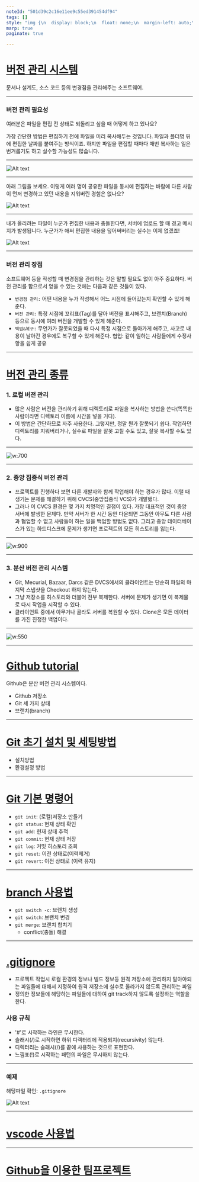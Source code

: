 ```yaml
---
noteId: "501d39c2c16e11ee9c55ed391454df94"
tags: []
style: "img {\n  display: block;\n  float: none;\n  margin-left: auto;\n  margin-right: auto;\n}\n"
marp: true
paginate: true

---
```


# [버전 관리 시스템](https://namu.wiki/w/%EB%B2%84%EC%A0%84%20%EA%B4%80%EB%A6%AC%20%EC%8B%9C%EC%8A%A4%ED%85%9C)
문서나 설계도, 소스 코드 등의 변경점을 관리해주는 소프트웨어.

---
### 버전 관리 필요성
여러분은 파일을 편집 전 상태로 되돌리고 싶을 때 어떻게 하고 있나요?

가장 간단한 방법은 편집하기 전에 파일을 미리 복사해두는 것입니다. 파일과 폴더명 뒤에 편집한 날짜를 붙여주는 방식이죠. 하지만 파일을 편집할 때마다 매번 복사하는 일은 번거롭기도 하고 실수할 가능성도 많습니다.

---
![Alt text](./img/image.png)

---
아래 그림을 보세요. 이렇게 여러 명이 공유한 파일을 동시에 편집하는 바람에 다른 사람이 먼저 변경하고 있던 내용을 지워버린 경험은 없나요?

![Alt text](./img/image-1.png)

---
내가 올리려는 파일이 누군가 편집한 내용과 충돌한다면, 서버에 업로드 할 때 경고 메시지가 발생됩니다. 누군가가 애써 편집한 내용을 덮어써버리는 실수는 이제 없겠죠!

![Alt text](./img/image-2.png)

---
### 버전 관리 장점

소프트웨어 등을 작성할 때 변경점을 관리하는 것은 말할 필요도 없이 아주 중요하다. 버전 관리를 함으로서 얻을 수 있는 것에는 다음과 같은 것들이 있다.

- `변경점 관리:` 어떤 내용을 누가 작성해서 어느 시점에 들어갔는지 확인할 수 있게 해준다.
- `버전 관리:` 특정 시점에 꼬리표(Tag)를 달아 버전을 표시해주고, 브랜치(Branch) 등으로 동시에 여러 버전을 개발할 수 있게 해준다.
- `백업&복구:` 무언가가 잘못되었을 때 다시 특정 시점으로 돌아가게 해주고, 사고로 내용이 날아간 경우에도 복구할 수 있게 해준다.
협업: 같이 일하는 사람들에게 수정사항을 쉽게 공유

---
# [버전 관리 종류](https://git-scm.com/book/ko/v2/%EC%8B%9C%EC%9E%91%ED%95%98%EA%B8%B0-%EB%B2%84%EC%A0%84-%EA%B4%80%EB%A6%AC%EB%9E%80%3F)

### 1. 로컬 버전 관리 
- 많은 사람은 버전을 관리하기 위해 디렉토리로 파일을 복사하는 방법을 쓴다(똑똑한 사람이라면 디렉토리 이름에 시간을 넣을 거다). 
- 이 방법은 간단하므로 자주 사용한다. 그렇지만, 정말 뭔가 잘못되기 쉽다. 작업하던 디렉토리를 지워버리거나, 실수로 파일을 잘못 고칠 수도 있고, 잘못 복사할 수도 있다.

---
![w:700](./img/image-3.png)

---
### 2. 중앙 집중식 버전 관리
- 프로젝트를 진행하다 보면 다른 개발자와 함께 작업해야 하는 경우가 많다. 이럴 때 생기는 문제를 해결하기 위해 CVCS(중앙집중식 VCS)가 개발됐다.
- 그러나 이 CVCS 환경은 몇 가지 치명적인 결점이 있다. 가장 대표적인 것이 중앙 서버에 발생한 문제다. 만약 서버가 한 시간 동안 다운되면 그동안 아무도 다른 사람과 협업할 수 없고 사람들이 하는 일을 백업할 방법도 없다. 그리고 중앙 데이터베이스가 있는 하드디스크에 문제가 생기면 프로젝트의 모든 히스토리를 잃는다. 

---
![w:900](./img/image-4.png)

---
### 3. 분산 버전 관리 시스템
- Git, Mecurial, Bazaar, Darcs 같은 DVCS에서의 클라이언트는 단순히 파일의 마지막 스냅샷을 Checkout 하지 않는다. 
- 그냥 저장소를 히스토리와 더불어 전부 복제한다. 서버에 문제가 생기면 이 복제물로 다시 작업을 시작할 수 있다. 
- 클라이언트 중에서 아무거나 골라도 서버를 복원할 수 있다. Clone은 모든 데이터를 가진 진정한 백업이다.

---
![w:550](./img/image-5.png)

---
# [Github tutorial](./github.md)
Github은 분산 버전 관리 시스템이다.
- Github 저장소
- Git 세 가지 상태
- 브랜치(branch)

---
# [Git 초기 설치 및 세팅방법](./install.md)
- 설치방법 
- 환경설정 방법 

---
# [Git 기본 명령어](./command.md)
- `git init`: (로컬)저장소 만들기 
- `git status`: 현재 상태 확인 
- `git add`: 현재 상태 추적 
- `git commit`: 현재 상태 저장
- `git log`: 커밋 히스토리 조회 
- `git reset`: 이전 상태로(이력제거)
- `git revert`: 이전 상태로 (이력 유지)

---
# [branch 사용법](./branch.md)
- `git switch -c`: 브랜치 생성
- `git switch`: 브랜치 변경
- `git merge`: 브랜치 합치기 
  - conflict(충돌) 해결 

---
# [.gitignore](https://adjh54.tistory.com/16)
- 프로젝트 작업시 로컬 환경의 정보나 빌드 정보등 원격 저장소에 관리하지 말아야되는 파일들에 대해서 지정하여 원격 저장소에 실수로 올라가지 않도록 관리하는 파일
- 정의한 정보들에 해당하는 파일들에 대하여 git track하지 않도록 설정하는 역할을 한다.

### 사용 규칙 
- '#'로 시작하는 라인은 무시한다.
- 슬래시(/)로 시작하면 하위 디렉터리에 적용되지(recursivity) 않는다.
- 디렉터리는 슬래시(/)를 끝에 사용하는 것으로 표현한다.
- 느낌표(!)로 시작하는 패턴의 파일은 무시하지 않는다.

---
### 예제
해당파일 확인: `.gitignore`

![Alt text](./img/vscode/image.png)

---
# [vscode 사용법](./vscode.md)

---
# [Github을 이용한 팀프로젝트](./team.md)





